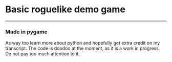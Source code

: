 # Basic roguelike demo game

---
### Made in pygame 
As way too learn more about python and hopefully get extra credit on my transcript.
The code is doodoo at the moment, as it is a work in progress. Do not pay too much attention to it.
